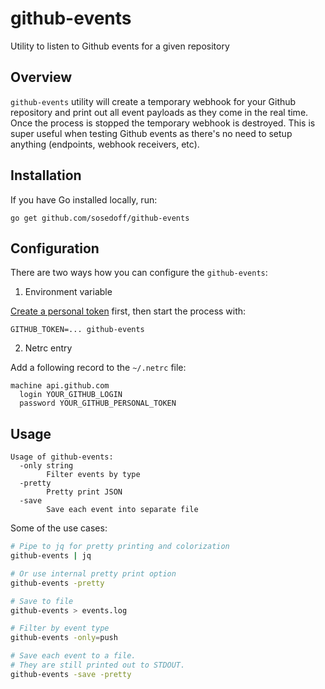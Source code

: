 # github-events

Utility to listen to Github events for a given repository

## Overview

`github-events` utility will create a temporary webhook for your Github repository
and print out all event payloads as they come in the real time. Once the process is
stopped the temporary webhook is destroyed. This is super useful when testing Github
events as there's no need to setup anything (endpoints, webhook receivers, etc).

## Installation

If you have Go installed locally, run:

```
go get github.com/sosedoff/github-events
```

## Configuration

There are two ways how you can configure the `github-events`:

1. Environment variable

[Create a personal token](https://github.com/settings/tokens/new) first, then start
the process with:

```
GITHUB_TOKEN=... github-events
```

2. Netrc entry

Add a following record to the `~/.netrc` file:

```
machine api.github.com
  login YOUR_GITHUB_LOGIN
  password YOUR_GITHUB_PERSONAL_TOKEN
```

## Usage

```
Usage of github-events:
  -only string
    	Filter events by type
  -pretty
    	Pretty print JSON
  -save
    	Save each event into separate file
```

Some of the use cases:

```bash
# Pipe to jq for pretty printing and colorization
github-events | jq

# Or use internal pretty print option
github-events -pretty

# Save to file
github-events > events.log

# Filter by event type
github-events -only=push

# Save each event to a file.
# They are still printed out to STDOUT.
github-events -save -pretty
```